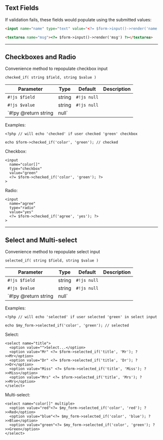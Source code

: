 ## Text Fields

If validation fails, these fields would populate using the submitted values:
```html
<input name="name" type="text" value="<?= $form->input()->render('name') ?>">
```

```html
<textarea name="msg"><?= $form->input()->render('msg') ?></textarea>
```

---

## Checkboxes and Radio
Convenience method to repopulate checkbox input
~~~{.js}
checked_if( string $field, string $value )
~~~

Parameter      |  Type  | Default     | Description
-------------- | ------ | ----------- | -----------
`#!js $field`    | string | `#!js null` |
`#!js $value`  | string | `#!js null` |
`#!py @return string|null`

Examples:
~~~~{.php}
<?php // will echo 'checked' if user checked 'green' checkbox

echo $form->checked_if('color', 'green'); // checked
~~~~

Checkbox:
~~~~{.html}
<input
  name="color[]"
  type="checkbox"
  value="green"
  <?= $form->checked_if('color', 'green'); ?>
>
~~~~

Radio:
~~~~{.html}
<input
  name="agree"
  type="radio"
  value="yes"
  <?= $form->checked_if('agree', 'yes'); ?>
>
~~~~

---

## Select and Multi-select
Convenience method to repopulate select input
~~~{.js}
selected_if( string $field, string $value )
~~~

Parameter      |  Type  | Default     | Description
-------------- | ------ | ----------- | -----------
`#!js $field`    | string | `#!js null` |
`#!js $value`  | string | `#!js null` |
`#!py @return string|null`

Examples:
~~~~{.php}
<?php // will echo 'selected' if user selected 'green' in select input

echo $my_form->selected_if('color', 'green'); // selected
~~~~

Select:
~~~~{.html}
<select name="title">
  <option value="">Select...</option>
  <option value="Mr" <?= $form->selected_if('title', 'Mr'); ?>>Mr</option>
  <option value="Dr" <?= $form->selected_if('title', 'Dr'); ?>>Dr</option>
  <option value="Miss" <?= $form->selected_if('title', 'Miss'); ?>>Miss</option>
  <option value="Mrs" <?= $form->selected_if('title', 'Mrs'); ?>>Mrs</option>
</select>
~~~~

Multi-select:
~~~~{.html}
<select name="color[]" multiple>
  <option value="red"<?= $my_form->selected_if('color', 'red'); ?>>Red</option>
  <option value="blue"<?= $my_form->selected_if('color', 'blue'); ?>>Blue</option>
  <option value="green"<?= $my_form->selected_if('color', 'green'); ?>>Green</option>
</select>
~~~~
